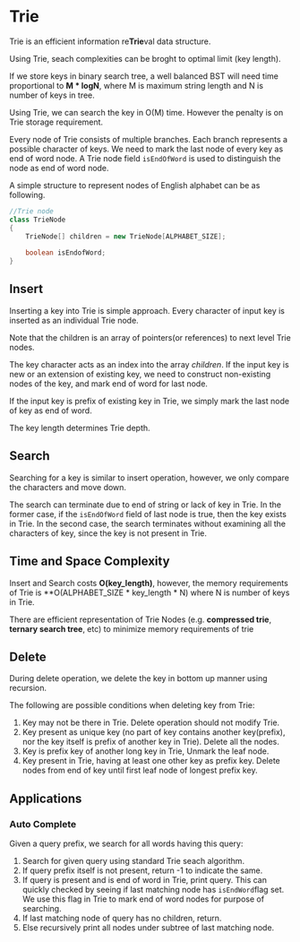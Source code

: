 # Trie
Trie is an efficient information re**Trie**val data structure.

Using Trie, seach complexities can be broght to optimal limit (key length). 

If we store keys in binary search tree,
a well balanced BST will need time proportional to **M * logN**, where M is maximum string length and N is number of keys in tree.

Using Trie, we can search the key in O(M) time. However the penalty is on Trie storage requirement. 

Every node of Trie consists of multiple branches. Each branch represents a possible character of keys. We need to mark the last node of every key
as end of word node. A Trie node field `isEndOfWord` is used to distinguish the node as end of word node.

A simple structure to represent nodes of English alphabet can be as following.

```java
//Trie node
class TrieNode 
{
    TrieNode[] children = new TrieNode[ALPHABET_SIZE];
    
    boolean isEndofWord;
}
```
## Insert 
Inserting a key into Trie is simple approach. Every character of input key is inserted as an individual Trie node. 

Note that the children is an array of pointers(or references) to next level Trie nodes.

The key character acts as an index into the array *children*. If the input key is new or an extension of existing key, we need to 
construct non-existing nodes of the key, and mark end of word for last node.

If the input key is prefix of existing key in Trie, we simply mark the last node of key as end of word.

The key length determines Trie depth.

## Search
Searching for a key is similar to insert operation, however, we only compare the characters and move down.

The search can terminate due to end of string or lack of key in Trie. In the former case, if the `isEndOfWord` field of last node is true,
then the key exists in Trie. In the second case, the search terminates without examining all the characters of key, since the key
is not present in Trie.

## Time and Space Complexity
Insert and Search costs **O(key_length)**, however, the memory requirements of Trie is **O(ALPHABET_SIZE * key_length * N) where
N is number of keys in Trie. 

There are efficient representation of Trie Nodes (e.g. **compressed trie**, **ternary search tree**, etc) to minimize memory requirements of trie

## Delete
During delete operation, we delete the key in bottom up manner using recursion. 

The following are possible conditions when deleting key from Trie:

1. Key may not be there in Trie. Delete operation should not modify Trie.
2. Key present as unique key (no part of key contains another key(prefix), nor the key itself is prefix of another key in Trie). Delete all the nodes.
3. Key is prefix key of another long key in Trie, Unmark the leaf node.
4. Key present in Trie, having at least one other key as prefix key. Delete nodes from end of key until first leaf node of longest prefix key.
## Applications
### Auto Complete
Given a query prefix, we search for all words having this query:
1. Search for given query using standard Trie seach algorithm.
2. If query prefix itself is not present, return -1 to indicate the same.
3. If query is present and is end of word in Trie, print query. This can quickly checked by seeing if last matching node has `isEndWord`flag set. We use this flag in Trie to mark end of word nodes for purpose of searching.
4. If last matching node of query has no children, return.
5. Else recursively print all nodes under subtree of last matching node.
